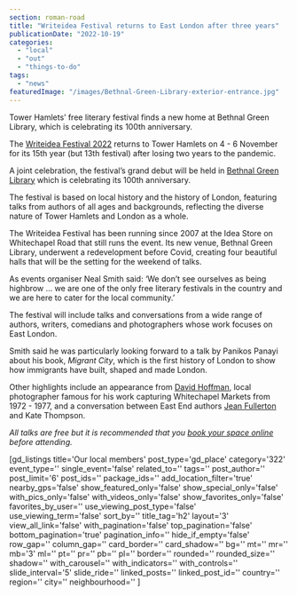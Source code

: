 ```yaml
---
section: roman-road
title: "Writeidea Festival returns to East London after three years"
publicationDate: "2022-10-19"
categories: 
  - "local"
  - "out"
  - "things-to-do"
tags: 
  - "news"
featuredImage: "/images/Bethnal-Green-Library-exterior-entrance.jpg"
---
```


Tower Hamlets’ free literary festival finds a new home at Bethnal Green Library, which is celebrating its 100th anniversary.

The [Writeidea Festival 2022](https://romanroadlondon.com/events/writeidea-festival-2022-bethnal-green-library/) returns to Tower Hamlets on 4 - 6 November for its 15th year (but 13th festival) after losing two years to the pandemic. 

A joint celebration, the festival’s grand debut will be held in [Bethnal Green Library](https://bethnalgreenlondon.co.uk/public-library-history/) which is celebrating its 100th anniversary. 

The festival is based on local history and the history of London, featuring talks from authors of all ages and backgrounds, reflecting the diverse nature of Tower Hamlets and London as a whole. 

The Writeidea Festival has been running since 2007 at the Idea Store on Whitechapel Road that still runs the event. Its new venue, Bethnal Green Library, underwent a redevelopment before Covid, creating four beautiful halls that will be the setting for the weekend of talks. 

As events organiser Neal Smith said: ‘We don’t see ourselves as being highbrow … we are one of the only free literary festivals in the country and we are here to cater for the local community.’ 

The festival will include talks and conversations from a wide range of authors, writers, comedians and photographers whose work focuses on East London.

Smith said he was particularly looking forward to a talk by Panikos Panayi about his book, _Migrant City_, which is the first history of London to show how immigrants have built, shaped and made London.

Other highlights include an appearance from [David Hoffman](https://romanroadlondon.com/david-hoffman-interview/), local photographer famous for his work capturing Whitechapel Markets from 1972 - 1977, and a conversation between East End authors [Jean Fullerton](https://romanroadlondon.com/jean-fullerton-author-queen-of-east-end/) and Kate Thompson. 

_All talks are free but it is recommended that you_ [_book your space online_](https://romanroadlondon.com/events/writeidea-festival-2022-bethnal-green-library/) _before attending._ 

\[gd\_listings title='Our local members' post\_type='gd\_place' category='322' event\_type='' single\_event='false' related\_to='' tags='' post\_author='' post\_limit='6' post\_ids='' package\_ids='' add\_location\_filter='true' nearby\_gps='false' show\_featured\_only='false' show\_special\_only='false' with\_pics\_only='false' with\_videos\_only='false' show\_favorites\_only='false' favorites\_by\_user='' use\_viewing\_post\_type='false' use\_viewing\_term='false' sort\_by='' title\_tag='h2' layout='3' view\_all\_link='false' with\_pagination='false' top\_pagination='false' bottom\_pagination='true' pagination\_info='' hide\_if\_empty='false' row\_gap='' column\_gap='' card\_border='' card\_shadow='' bg='' mt='' mr='' mb='3' ml='' pt='' pr='' pb='' pl='' border='' rounded='' rounded\_size='' shadow='' with\_carousel='' with\_indicators='' with\_controls='' slide\_interval='5' slide\_ride='' linked\_posts='' linked\_post\_id='' country='' region='' city='' neighbourhood='' \]
